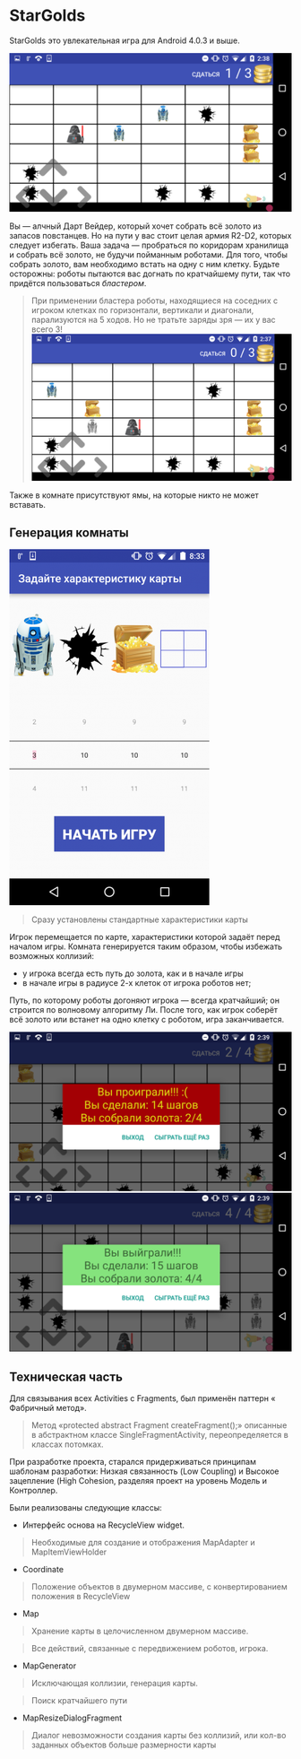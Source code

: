 ﻿# StarGolds

StarGolds это увлекательная игра для Android 4.0.3 и выше.

![Главный экран игры - карта](./images/just.png)

Вы — алчный Дарт Вейдер, который хочет собрать всё золото из запасов повстанцев. Но на пути у вас стоит целая армия R2-D2, которых следует избегать. Ваша задача — пробраться по коридорам хранилища и собрать всё золото, не будучи пойманным роботами. Для того, чтобы собрать золото, вам необходимо встать на одну с ним клетку. Будьте осторожны: роботы пытаются вас догнать по кратчайшему пути, так что придётся пользоваться *бластером*.

> При применении бластера роботы, находящиеся на соседних с игроком клетках
по горизонтали, вертикали и диагонали, парализуются на 5 ходов. Но не тратьте заряды зря — их у вас всего 3!
> ![Один замороженный робот](./images/freeze.png)

Также в комнате присутствуют ямы, на которые никто не может вставать.

## Генерация комнаты
![TitleFragment](./images/choose_map_1.png)

> Сразу установлены стандартные характеристики карты

Игрок перемещается по карте, характеристики которой задаёт перед началом игры. Комната генерируется таким образом, чтобы избежать возможных коллизий:

 * у игрока всегда есть путь до золота, как и в начале игры
 * в начале игры в радиусе 2-х клеток от игрока роботов нет;

Путь, по которому роботы догоняют игрока — всегда кратчайший; он строится по волновому алгоритму Ли.
После того, как игрок соберёт всё золото или встанет на одно клетку с роботом, игра заканчивается.

![Проигрыш](./images/gameover.png)
![Победа](./images/win.png)


## Техническая часть

Для связывания всех Activities с Fragments, был применён паттерн « Фабричный метод».
> Метод «protected abstract Fragment createFragment();» описанные в абстрактном классе SingleFragmentActivity, переопределяется в классах потомках.

При разработке проекта, старался придерживаться принципам шаблонам разработки: Низкая связанность (Low Coupling) и Высокое зацепление (High Cohesion, разделяя проект на уровень Модель и Контроллер.

Были реализованы следующие классы:
 * Интерфейс основа на RecycleView widget.
> Необходимые для создание и отображения MapAdapter и MapItemViewHolder
 * Coordinate

> Положение объектов в двумерном массиве, с конвертированием  положения в RecycleView

* Map

> Хранение карты в целочисленном двумерном массиве.

> Все действий, связанные с передвижением роботов, игрока.

* MapGenerator 

> Исключающая коллизии, генерация карты.

> Поиск кратчайшего пути

* MapResizeDialogFragment

> Диалог невозможности создания карты без коллизий, или кол-во заданных объектов больше размерности карты 
     

